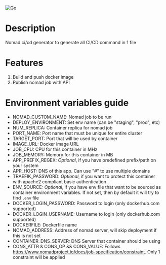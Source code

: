 ![Go](https://github.com/habibiefaried/nomad-ci-cd/workflows/Go/badge.svg)

# Description
Nomad ci/cd generator to generate all CI/CD command in 1 file

# Features
1. Build and push docker image
2. Publish nomad job with API

# Environment variables guide
* NOMAD_CUSTOM_NAME: Nomad job to be run
* DEPLOY_ENVIRONMENT: Set env name (can be "staging", "prod", etc)
* NUM_REPLICA: Container replica for nomad job
* PORT_NAME: Port name that must be unique for entire cluster
* TARGET_PORT: Port that will be used by container
* IMAGE_URL: Docker image URL
* JOB_CPU: CPU for this container in MHz
* JOB_MEMORY: Memory for this container in MB
* APP_PREFIX_REGEX: *Optional*, if you have predefined prefix/path on your system
* APP_HOST: DNS of this app. Can use "#" to use multiple domains
* TRAEFIK_PASSWORD: *Optional*, if you want to protect this container with apache2 compliant basic authentication
* ENV_SOURCE: *Optional*, if you have env file that want to be sourced as container environment variables. If not set, then by default it will try to find `.env` file
* DOCKER_LOGIN_PASSWORD: Password to login (only dockerhub.com supported)
* DOCKER_LOGIN_USERNAME: Username to login (only dockerhub.com supported)
* DOCKERFILE: Dockerfile name
* NOMAD_ADDRESS: Address of nomad server, will skip deployment if this is not set
* CONTAINER_DNS_SERVER: DNS Server that container should be using
* CONS_ATTR & CONS_OP && CONS_VALUE: Follows https://www.nomadproject.io/docs/job-specification/constraint. Only 1 constraint will be applied